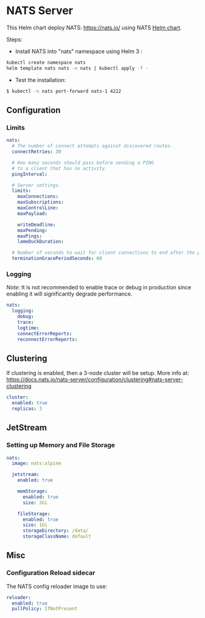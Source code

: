 # NATS Server

This Helm chart deploy NATS: https://nats.io/ using NATS [Helm chart](https://github.com/nats-io/k8s/tree/v0.9.0/helm/charts/nats).


Steps:

- Install NATS into "nats" namespace using Helm 3 :
```bash
kubectl create namespace nats
helm template nats nats -n nats | kubectl apply -f -
```
- Test the installation:
```bash
$ kubectl -n nats port-forward nats-1 4222
```

## Configuration

### Limits

```yaml
nats:
  # The number of connect attempts against discovered routes.
  connectRetries: 30

  # How many seconds should pass before sending a PING
  # to a client that has no activity.
  pingInterval: 

  # Server settings.
  limits:
    maxConnections: 
    maxSubscriptions: 
    maxControlLine: 
    maxPayload: 

    writeDeadline: 
    maxPending: 
    maxPings: 
    lameDuckDuration: 

  # Number of seconds to wait for client connections to end after the pod termination is requested
  terminationGracePeriodSeconds: 60
```

### Logging

*Note*: It is not recommended to enable trace or debug in production since enabling it will significantly degrade performance.

```yaml
nats:
  logging:
    debug: 
    trace: 
    logtime: 
    connectErrorReports: 
    reconnectErrorReports: 
```
## Clustering

If clustering is enabled, then a 3-node cluster will be setup. More info at:
https://docs.nats.io/nats-server/configuration/clustering#nats-server-clustering

```yaml
cluster:
  enabled: true
  replicas: 3
```
## JetStream

### Setting up Memory and File Storage

```yaml
nats:
  image: nats:alpine

  jetstream:
    enabled: true

    memStorage:
      enabled: true
      size: 2Gi

    fileStorage:
      enabled: true
      size: 1Gi
      storageDirectory: /data/
      storageClassName: default
```

## Misc

### Configuration Reload sidecar

The NATS config reloader image to use:

```yaml
reloader:
  enabled: true
  pullPolicy: IfNotPresent
```
